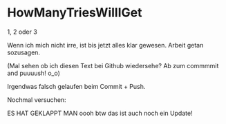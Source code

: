 # HowManyTriesWillIGet
1, 2 oder 3

Wenn ich mich nicht irre, ist bis jetzt alles klar gewesen.
Arbeit getan sozusagen.

(Mal sehen ob ich diesen Text bei Github wiedersehe? Ab zum commmmit and puuuush! o_o)

Irgendwas falsch gelaufen beim Commit + Push.

Nochmal versuchen:

ES HAT GEKLAPPT MAN oooh btw das ist auch noch ein Update!
